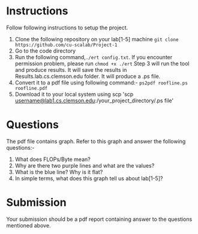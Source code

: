 # Instructions

Follow following instructions to setup the project.

1. Clone the following repository on your lab[1-5] machine
   `git clone https://github.com/cu-scalab/Project-1`
2. Go to the code directory
3. Run the following command,`./ert config.txt`. If you encounter permission problem, please run `chmod +x ./ert`
  Step 3 will run the tool and produce results. It will save the results in Results.lab.cs.clemson.edu folder. It will produce a .ps file. 
4. Convert it to a pdf file using following command:-
 `ps2pdf roofline.ps roofline.pdf`
5. Download it to your local system using scp
   'scp username@lab1.cs.clemson.edu:/your_project_directory/.ps file'
   
# Questions

The pdf file contains graph. Refer to this graph and answer the following questions:-

1. What does FLOPs/Byte mean?
2. Why are there two purple lines and what are the values?
3. What is the blue line? Why is it flat?
4. In simple terms, what does this graph tell us about lab[1-5]?

# Submission
 Your submission should be a pdf report containing answer to the questions mentioned above.
